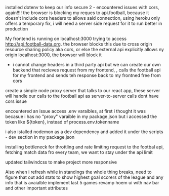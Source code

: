 installed dotenv to keep our info secure
2 - encountered issues with cors, again!!!! the browser is blocking my reques to api.football, because it doesn't include cors headers to allows said connection, using heroku only offers a temporary fix, i will need a server side request for it to run better in production

<!-- FIXME  -->
My frontend is running on localhost:3000 trying to access http://api.football-data.org. the browser blocks this due to cross origin resource sharing policy aka cors,  or else the external api explicitly allows ny origin localhost:3000, the browser will block it
- i cannot change headers in a third party api but we can create our own backend that recieves request from my frontend, , calls the football api for my frontend and sends teh response back to my frontned free from cors

<!-- TODO - fix -->
create a simple node proxy server that talks to our react app, these server will handle our calls to the football api as server-to-server calls dont have cors issue

encountered an issue access .env varaibles, at first i thought it was becasue i has no "proxy" varaible in my package.json but i accessed the token like ${token}, instead of process.env.tokenname

i also istalled nodemon as a dev dependency and added it under the scripts - dev section in my package.json

installing bottleneck for throttling and rate limiting request to the footbal api, fetching match data fro every team, we want to stay under the api limit 

updated tailwindcss to make project more responsive

Also when i refresh while in standings the whole thing breaks, need to figure that out
add stats to show highest goal scorers of the league and any info that is avaialble 
implement last 5 games
revamp hoem ui with nav bar and other important attributes